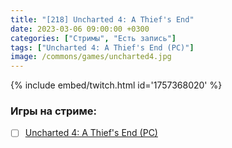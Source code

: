 ```yaml
---
title: "[218] Uncharted 4: A Thief's End"
date: 2023-03-06 09:00:00 +0300
categories: ["Стримы", "Есть запись"]
tags: ["Uncharted 4: A Thief's End (PC)"]
image: /commons/games/uncharted4.jpg
---
```


{% include embed/twitch.html id='1757368020' %}

### Игры на стриме:
+ [ ] [Uncharted 4: A Thief's End (PC)](/tags/uncharted-4-a-thief-s-end-pc)
